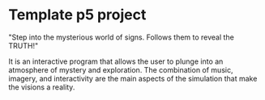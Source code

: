 # Template p5 project

"Step into the mysterious world of signs. Follows them to reveal the TRUTH!"

It is an interactive program that allows the user to plunge into an atmosphere of mystery and exploration.
The combination of music, imagery, and interactivity are the main aspects of the simulation that make the visions a reality.
